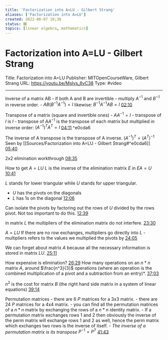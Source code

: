 ```yaml
---
title: 'Factorization into A=LU - Gilbert Strang'
aliases: ['Factorization into A=LU']
created: 2022-06-07 10;38
status: 🟩
topics: [linear algebra, mathematics]
---
```

# Factorization into A=LU - Gilbert Strang
Title: Factorization into A=LU
Publisher: MITOpenCourseWare, Gilbert Strang
URL: https://youtu.be/MsIvs_6vC38
Type: #video

---

Inverse of a matrix AB
	- if both A and B are invertible
	- multiply $A^{-1}$ and $B^{-1}$ in reverse order.
	- $AB(B^{-1}A^{-1})=I$
	  likewise:
	  $B^{-1}A^{-1}AB=I$
[02:10](https://youtu.be/MsIvs_6vC38#t=130.89875077111816)

Transpose of a matrix (square and invertible ones)
	- $AA^{-1}=I$
	- transpose of $I$ is $I$
	- transpose of $AA^{-1}$ is the transpose of each matrix but multiplied in inverse order:
	  $(A^{-1})^TA^T=I$
[04:11](https://youtu.be/MsIvs_6vC38#t=251.8628930972748) ^e0cda6

The inverse of A transpose is the transpose of A inverse.
$(A^{-1})^T=(A^T)^{-1}$
Seen by [[Sources/Factorization into A=LU - Gilbert Strang#^e0cda6]]
[05:40](https://youtu.be/MsIvs_6vC38#t=340.254499)

2x2 elimination workthrough
[08:35](https://youtu.be/MsIvs_6vC38#t=515.3684718149872)

How to get $A=LU$
$L$ is the inverse of the elimination matrix $E$ in $EA=U$
[10:41](https://youtu.be/MsIvs_6vC38#t=641.599484)

$L$ stands for lower triangular while $U$ stands for upper triangular.
- $U$ has the pivots on the diagonals
- $L$ has 1s on the diagonal
[12:06](https://youtu.be/MsIvs_6vC38#t=726.536214)

Can isolate the pivots by factoring out the rows of $U$ divided by the rows pivot. Not too important to do this.
[12:39](https://youtu.be/MsIvs_6vC38#t=759.4548739980927)

in matrix $L$ the multipliers of the elimination matrix do not interfere.
[23:30](https://youtu.be/MsIvs_6vC38#t=1410.276392973297)

$A=LU$
If there are no row exchanges, multipliers go directly into $L$
	- multipliers refers to the values we multiplied the pivots by 
[24:05](https://youtu.be/MsIvs_6vC38#t=1445.264641070572)

We can forget about matrix $A$ because all the necessary information is stored in matrix $LU$.
[25:11](https://youtu.be/MsIvs_6vC38#t=1511.0734961354217)

How expensive is elimination?
[26:29](https://youtu.be/MsIvs_6vC38#t=1589.692222070572)
How many operations on an $n * n$ matrix $A$, around $\frac{n^3}{3}$ operations (where an operation is the combined multiplication of a pivot and a subtraction from an entry)*. 
[37:03](https://youtu.be/MsIvs_6vC38#t=2223.769890257492)

$n^2$ is the cost for matrix $B$ (the right hand side matrix in a system of linear equations)
[39:14](https://youtu.be/MsIvs_6vC38#t=2354.161531)

Permutation matrices
	- there are 6 $P$ matrices for a 3x3 matrix.
	- there are 24 $P$ matrices for a 4x4 matrix.
	- you can find all the permutation matrices of a $n*n$ matrix by exchanging the rows of a  $n*n$ identity matrix.
	- If a permutation matrix exchanges rows 1 and 2 then obviously the inverse of the perm matrix will exchange rows 1 and 2 as well, hence the perm matrix which exchanges two rows is the inverse of itself.
	- *The inverse of a permutation matrix is its transpose*
	  $P^{-1}=P^T$
[41:43](https://youtu.be/MsIvs_6vC38#t=2503.927590104904)






 


